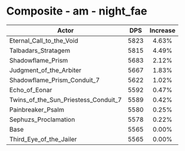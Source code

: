 # Composite - am - night_fae
| Actor | DPS | Increase |
|---|:---:|:---:|
|Eternal_Call_to_the_Void|5823|4.63%|
|Talbadars_Stratagem|5815|4.49%|
|Shadowflame_Prism|5683|2.12%|
|Judgment_of_the_Arbiter|5667|1.83%|
|Shadowflame_Prism_Conduit_7|5622|1.02%|
|Echo_of_Eonar|5592|0.47%|
|Twins_of_the_Sun_Priestess_Conduit_7|5589|0.42%|
|Painbreaker_Psalm|5580|0.25%|
|Sephuzs_Proclamation|5578|0.22%|
|Base|5565|0.00%|
|Third_Eye_of_the_Jailer|5565|0.00%|
